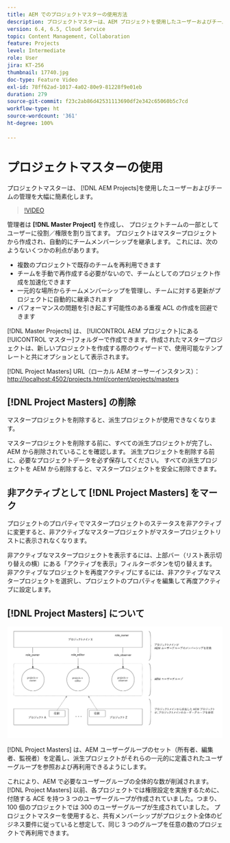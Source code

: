 ```yaml
---
title: AEM でのプロジェクトマスターの使用方法
description: プロジェクトマスターは、AEM プロジェクトを使用したユーザーおよびチームの管理を大幅に簡素化します。
version: 6.4, 6.5, Cloud Service
topic: Content Management, Collaboration
feature: Projects
level: Intermediate
role: User
jira: KT-256
thumbnail: 17740.jpg
doc-type: Feature Video
exl-id: 78ff62ad-1017-4a02-80e9-81228f9e01eb
duration: 279
source-git-commit: f23c2ab86d42531113690df2e342c65060b5c7cd
workflow-type: ht
source-wordcount: '361'
ht-degree: 100%

---
```


# プロジェクトマスターの使用

プロジェクトマスターは、 [!DNL AEM Projects]を使用したユーザーおよびチームの管理を大幅に簡素化します。

>[!VIDEO](https://video.tv.adobe.com/v/17740?quality=12&learn=on)

管理者は **[!DNL Master Project]** を作成し、 プロジェクトチームの一部としてユーザーに役割／権限を割り当てます。 プロジェクトはマスタープロジェクトから作成され、自動的にチームメンバーシップを継承します。 これには、次のようないくつかの利点があります。

* 複数のプロジェクトで既存のチームを再利用できます
* チームを手動で再作成する必要がないので、チームとしてのプロジェクト作成を加速化できます
* 一元的な場所からチームメンバーシップを管理し、チームに対する更新がプロジェクトに自動的に継承されます
* パフォーマンスの問題を引き起こす可能性のある重複 ACL の作成を回避できます

[!DNL Master Projects] は、 [!UICONTROL AEM プロジェクト]にある[!UICONTROL マスター]フォルダーで作成できます。作成されたマスタープロジェクトは、新しいプロジェクトを作成する際のウィザードで、使用可能なテンプレートと共にオプションとして表示されます。

[!DNL Project Masters] URL（ローカル AEM オーサーインスタンス）：[http://localhost:4502/projects.html/content/projects/masters](http://localhost:4502/projects.html/content/projects/masters)

## [!DNL Project Masters] の削除

マスタープロジェクトを削除すると、派生プロジェクトが使用できなくなります。

マスタープロジェクトを削除する前に、すべての派生プロジェクトが完了し、AEM から削除されていることを確認します。 派生プロジェクトを削除する前に、必要なプロジェクトデータを必ず保存してください。 すべての派生プロジェクトを AEM から削除すると、マスタープロジェクトを安全に削除できます。

## 非アクティブとして [!DNL Project Masters] をマーク

プロジェクトのプロパティでマスタープロジェクトのステータスを非アクティブに変更すると、非アクティブなマスタープロジェクトがマスタープロジェクトリストに表示されなくなります。

非アクティブなマスタープロジェクトを表示するには、上部バー（リスト表示切り替えの横）にある「アクティブを表示」フィルターボタンを切り替えます。 非アクティブなプロジェクトを再度アクティブにするには、非アクティブなマスタープロジェクトを選択し、プロジェクトのプロパティを編集して再度アクティブに設定します。

## [!DNL Project Masters] について

![プロジェクトマスターのテクニカルビュー](assets/use-project-masters/project-masters-architecture.png)

[!DNL Project Masters] は、AEM ユーザーグループのセット（所有者、編集者、監視者）を定義し、派生プロジェクトがそれらの一元的に定義されたユーザーグループを参照および再利用できるようにします。

これにより、AEM で必要なユーザーグループの全体的な数が削減されます。 [!DNL Project Masters] 以前、各プロジェクトでは権限設定を実施するために、付随する ACE を持つ 3 つのユーザーグループが作成されていました。つまり、100 個のプロジェクトでは 300 のユーザーグループが生成されていました。 プロジェクトマスターを使用すると、共有メンバーシップがプロジェクト全体のビジネス要件に従っていると想定して、同じ 3 つのグループを任意の数のプロジェクトで再利用できます。
